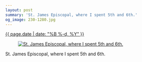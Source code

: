 ```yaml
---
layout: post
summary: 'St. James Episcopal, where I spent 5th and 6th.'
og_image: 230-1280.jpg
---
```


<p>
 <time>
  <a href="/230">
   {{ page.date | date: "%B %-d, %Y" }}
  </a>
 </time>
 <a href="/230">
  <figure data-taken="11/27/2013">
   <img alt="St. James Episcopal, where I spent 5th and 6th." sizes="(min-width: 700px) 50vw, calc(100vw - 2rem)" src="{{ site.assets_url }}/230-640.jpg" srcset="{{ site.assets_url }}/230-1280.jpg 1280w, {{ site.assets_url }}/230-960.jpg 960w, {{ site.assets_url }}/230-640.jpg 640w, {{ site.assets_url }}/230-320.jpg 320w"/>
  </figure>
 </a>
 <span>
  St. James Episcopal, where I spent 5th and 6th.
 </span>
</p>
